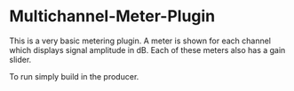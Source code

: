 # Multichannel-Meter-Plugin

This is a very basic metering plugin. A meter is shown for each channel which displays signal amplitude in dB. Each of these meters also has a gain slider.

To run simply build in the producer.
